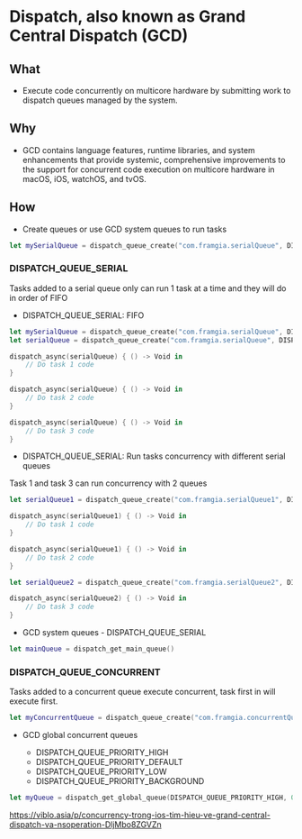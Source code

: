 # Dispatch, also known as Grand Central Dispatch (GCD)

## What
- Execute code concurrently on multicore hardware by submitting work to dispatch queues managed by the system.

## Why
- GCD contains language features, runtime libraries, and system enhancements that provide systemic, comprehensive improvements to the support for concurrent code execution on multicore hardware in macOS, iOS, watchOS, and tvOS.

## How

- Create queues or use GCD system queues to run tasks
```Swift
let mySerialQueue = dispatch_queue_create("com.framgia.serialQueue", DISPATCH_QUEUE_SERIAL)
```

### DISPATCH_QUEUE_SERIAL

Tasks added to a serial queue only can run 1 task at a time and they will do in order of FIFO

- DISPATCH_QUEUE_SERIAL: FIFO
```Swift
let mySerialQueue = dispatch_queue_create("com.framgia.serialQueue", DISPATCH_QUEUE_SERIAL)
let serialQueue = dispatch_queue_create("com.framgia.serialQueue", DISPATCH_QUEUE_SERIAL)

dispatch_async(serialQueue) { () -> Void in
    // Do task 1 code
}

dispatch_async(serialQueue) { () -> Void in
    // Do task 2 code
}

dispatch_async(serialQueue) { () -> Void in
    // Do task 3 code
}
```
- DISPATCH_QUEUE_SERIAL: Run tasks concurrency with different serial queues

Task 1 and task 3 can run concurrency with 2 queues

```swift
let serialQueue1 = dispatch_queue_create("com.framgia.serialQueue1", DISPATCH_QUEUE_SERIAL)

dispatch_async(serialQueue1) { () -> Void in
    // Do task 1 code
}

dispatch_async(serialQueue1) { () -> Void in
    // Do task 2 code
}

let serialQueue2 = dispatch_queue_create("com.framgia.serialQueue2", DISPATCH_QUEUE_SERIAL)

dispatch_async(serialQueue2) { () -> Void in
    // Do task 3 code
}
```

- GCD system queues - DISPATCH_QUEUE_SERIAL
```Swift
let mainQueue = dispatch_get_main_queue()
```

### DISPATCH_QUEUE_CONCURRENT
Tasks added to a concurrent queue execute concurrent, task first in will execute first.
```swift
let myConcurrentQueue = dispatch_queue_create("com.framgia.concurrentQueue", DISPATCH_QUEUE_CONCURRENT)
```

- GCD global concurrent queues

    - DISPATCH_QUEUE_PRIORITY_HIGH
    - DISPATCH_QUEUE_PRIORITY_DEFAULT
    - DISPATCH_QUEUE_PRIORITY_LOW
    - DISPATCH_QUEUE_PRIORITY_BACKGROUND

```swift
let myQueue = dispatch_get_global_queue(DISPATCH_QUEUE_PRIORITY_HIGH, 0)
```

https://viblo.asia/p/concurrency-trong-ios-tim-hieu-ve-grand-central-dispatch-va-nsoperation-DljMbo8ZGVZn
